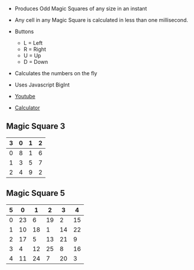 * Produces Odd Magic Squares of any size in an instant

* Any cell in any Magic Square is calculated in less than one millisecond.

* Buttons
	* L = Left
	* R = Right
	* U = Up
	* D = Down

* Calculates the numbers on the fly

* Uses Javascript BigInt

* [Youtube](https://www.youtube.com/watch?v=-czqJpGGQck&t=628s&ab_channel=LearnWithDivaLearnWithDiva)

* [Calculator](https://christernilsson.github.io/2021/021-NewCalc/index.html?content=%7B%22ans%22:%22%22,%22n%22:%225%22,%22ANCHORS%22:%22%5B%5B%5Bn//2,0%5D,%5B0,n%5D%5D,%5B%5B0,n//2%5D,%5Bn,0%5D%5D,%5B%5Bn-1,n//2%5D,%5B-n,0%5D%5D,%5B%5Bn//2,n-1%5D,%5B0,-n%5D%5D%5D%22,%22nr%22:%22(i,j)%20-%3E%20if%20(i+j)%20%25%202%20%3D%3D%200%20then%20even%20i,j%20else%20odd%20i,j%22,%22even%22:%22(i,j)%20-%3E%20x(i,j)%20//%202%20+%201%20+%20n%20*%20(y(i,j)%20//%202)%22,%22odd%22:%22(i,j)%20-%3E%20%5Bdi,dj%5D%3Ddidj(i,j)%5B1%5D;%20even%20i+di,j+dj%22,%22x%22:%22(i,j)%20-%3E%20i-j+n-1%22,%22y%22:%22(i,j)%20-%3E%202*n-2-i-j%22,%22manhattan%22:%22(a,b,c,d)%20-%3E%20Math.abs(a-c)%20+%20Math.abs(b-d)%22,%22didj%22:%22(i,j)%20-%3E%20_.minBy%20ANCHORS,%20(%5B%5Ba,b%5D,%5Bc,d%5D%5D)%20-%3E%20manhattan%20a,b,i,j%22,%22a%22:%221%22,%22b%22:%221%22,%22c%22:%221%22,%22row%22:%22(j)%20-%3E%20(nr%20i,j%20for%20i%20in%20range%20n)%22,%22d%22:%22row%200%22,%22e%22:%22row%201%22,%22f%22:%22row%202%22,%22g%22:%22row%203%22,%22h%22:%22row%204%22%7D&config=%7B%7D)

## Magic Square 3

3|0|1|2
-|-|-|-
0|8|1|6
1|3|5|7
2|4|9|2

## Magic Square 5

5|0|1|2|3|4
-|-|-|-|-|-
0|23| 6|19| 2|15
1|10|18| 1|14|22
2|17| 5|13|21| 9
3| 4|12|25| 8|16
4|11|24| 7|20| 3
